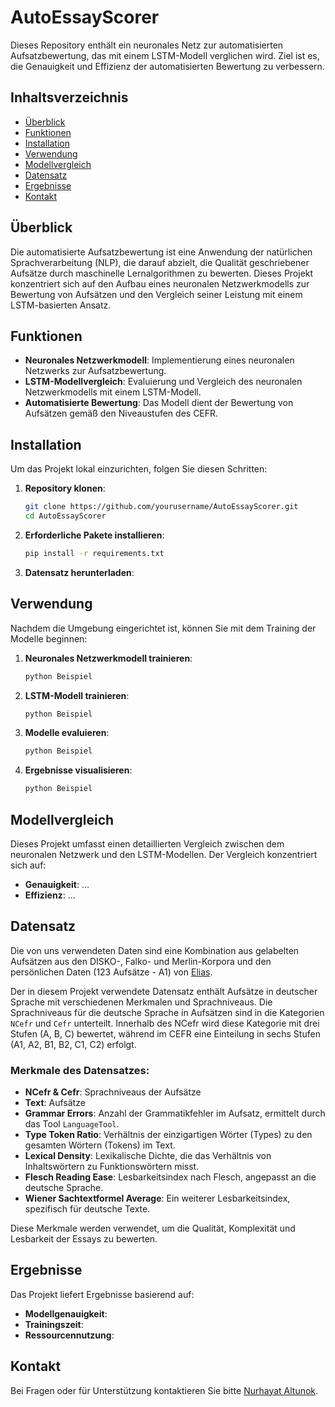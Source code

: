 # AutoEssayScorer
Dieses Repository enthält ein neuronales Netz zur automatisierten Aufsatzbewertung, das mit einem LSTM-Modell verglichen wird. Ziel ist es, die Genauigkeit und Effizienz der automatisierten Bewertung zu verbessern.


## Inhaltsverzeichnis

- [Überblick](#überblick)
- [Funktionen](#funktionen)
- [Installation](#installation)
- [Verwendung](#verwendung)
- [Modellvergleich](#modellvergleich)
- [Datensatz](#datensatz)
- [Ergebnisse](#ergebnisse)
- [Kontakt](#kontakt)

## Überblick

Die automatisierte Aufsatzbewertung ist eine Anwendung der natürlichen Sprachverarbeitung (NLP), die darauf abzielt, die Qualität geschriebener Aufsätze durch maschinelle Lernalgorithmen zu bewerten. Dieses Projekt konzentriert sich auf den Aufbau eines neuronalen Netzwerkmodells zur Bewertung von Aufsätzen und den Vergleich seiner Leistung mit einem LSTM-basierten Ansatz.

## Funktionen

- **Neuronales Netzwerkmodell**: Implementierung eines neuronalen Netzwerks zur Aufsatzbewertung.
- **LSTM-Modellvergleich**: Evaluierung und Vergleich des neuronalen Netzwerkmodells mit einem LSTM-Modell.
- **Automatisierte Bewertung**: Das Modell dient der Bewertung von Aufsätzen gemäß den Niveaustufen des CEFR.

## Installation

Um das Projekt lokal einzurichten, folgen Sie diesen Schritten:

1. **Repository klonen**:
    ```bash
    git clone https://github.com/yourusername/AutoEssayScorer.git
    cd AutoEssayScorer
    ```

2. **Erforderliche Pakete installieren**:
    ```bash
    pip install -r requirements.txt
    ```

3. **Datensatz herunterladen**:


## Verwendung

Nachdem die Umgebung eingerichtet ist, können Sie mit dem Training der Modelle beginnen:

1. **Neuronales Netzwerkmodell trainieren**:
    ```bash
    python Beispiel
    ```

2. **LSTM-Modell trainieren**:
    ```bash
    python Beispiel
    ```

3. **Modelle evaluieren**:
    ```bash
    python Beispiel
    ```

4. **Ergebnisse visualisieren**:
    ```bash
    python Beispiel
    ```

## Modellvergleich

Dieses Projekt umfasst einen detaillierten Vergleich zwischen dem neuronalen Netzwerk und den LSTM-Modellen. Der Vergleich konzentriert sich auf:

- **Genauigkeit**: ...
- **Effizienz**: ...

## Datensatz

Die von uns verwendeten Daten sind eine Kombination aus gelabelten Aufsätzen aus den DISKO-, Falko- und Merlin-Korpora und den persönlichen Daten (123 Aufsätze - A1) von [Elias](https://github.com/EliasAhlers).

Der in diesem Projekt verwendete Datensatz enthält Aufsätze in deutscher Sprache mit verschiedenen Merkmalen und Sprachniveaus. Die Sprachniveaus für die deutsche Sprache in Aufsätzen sind in die Kategorien `NCefr` und `Cefr` unterteilt. Innerhalb des NCefr wird diese Kategorie mit drei Stufen (A, B, C) bewertet, während im CEFR eine Einteilung in sechs Stufen (A1, A2, B1, B2, C1, C2) erfolgt.

### Merkmale des Datensatzes:

- **NCefr & Cefr**: Sprachniveaus der Aufsätze
- **Text**: Aufsätze
- **Grammar Errors**: Anzahl der Grammatikfehler im Aufsatz, ermittelt durch das Tool `LanguageTool`.
- **Type Token Ratio**: Verhältnis der einzigartigen Wörter (Types) zu den gesamten Wörtern (Tokens) im Text.
- **Lexical Density**: Lexikalische Dichte, die das Verhältnis von Inhaltswörtern zu Funktionswörtern misst.
- **Flesch Reading Ease**: Lesbarkeitsindex nach Flesch, angepasst an die deutsche Sprache.
- **Wiener Sachtextformel Average**: Ein weiterer Lesbarkeitsindex, spezifisch für deutsche Texte.

Diese Merkmale werden verwendet, um die Qualität, Komplexität und Lesbarkeit der Essays zu bewerten.


## Ergebnisse

Das Projekt liefert Ergebnisse basierend auf:

- **Modellgenauigkeit**: 
- **Trainingszeit**: 
- **Ressourcennutzung**: 


## Kontakt

Bei Fragen oder für Unterstützung kontaktieren Sie bitte [Nurhayat Altunok](mailto:nualt100@uni-duesseldorf.de).
